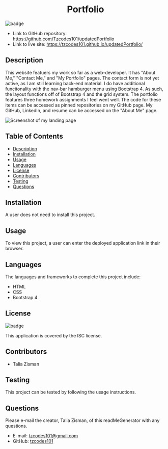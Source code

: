 <h1 align=center>Portfolio</h1>

![badge](https://img.shields.io/badge/license-ISC-brightgreen)

- Link to GitHub repository: https://github.com/Tzcodes101/updatedPortfolio
- Link to live site: https://tzcodes101.github.io/updatedPortfolio/


## Description
This website featuers my work so far as a web-developer. It has "About Me," "Contact Me," and "My Portfolio" pages. The contact form is not yet active, as I am still learning back-end material. I do have additional funcitonality with the nav-bar hamburger menu using Bootstrap 4. As such, the layout functions off of Bootstrap 4 and the grid system. The portfolio features three homework assignments I feel went well. The code for these items can be accessed as pinned repositories on my GitHub page. My GitHub, LinkedIn, and resume can be accessed on the "About Me" page.



![Screenshot of my landing page]()


## Table of Contents
- [Description](#Description)
- [Installation](#Installation)
- [Usage](#Usage)
- [Languages](#Languages)
- [License](#License)
- [Contributors](#Contributors)
- [Testing](#Testing)
- [Questions](#Questions)

## Installation
A user does not need to install this project.

## Usage
To view this project, a user can enter the deployed application link in their browser.

## Languages
The languages and frameworks to complete this project include:
- HTML
- CSS
- Bootstrap 4

## License
 ![badge](https://img.shields.io/badge/license-ISC-brightgreen)

 This application is covered by the ISC license. 

## Contributors
- Talia Zisman

## Testing
This project can be tested by following the usage instructions.

## Questions
Please e-mail the creator, Talia Zisman, of this readMeGenerator with any questions.
- E-mail: tzcodes101@gmail.com
- GitHub: [tzcodes101](http://github.com/tzcodes101)